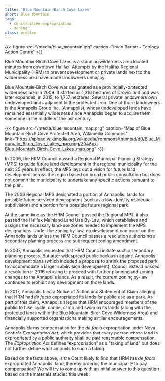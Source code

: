 ```yaml
---
title: 'Blue Mountain-Birch Cove Lakes'
short: Blue Mountain
tags:
  - constructive-expropriation
  - zoning
class: problem
---
```


{{< figure src="/media/blue_mountain.jpg" caption="Irwin Barrett - Ecology Action Centre" >}}

Blue Mountain-Birch Cove Lakes is a stunning wilderness area located minutes from downtown Halifax. Attempts by the Halifax Regional Municipality (HRM) to prevent development on private lands next to the wilderness area have made landowners unhappy. 

Blue Mountain-Birch Cove was designated as a provincially-protected wilderness area in 2009. It started as 1,316 hectares of Crown land and was later expanded, in 2015, to 1,767 hectares. Several private landowners own undeveloped lands adjacent to the protected area. One of those landowners is the Annapolis Group Inc. (Annapolis), whose undeveloped lands have remained essentially wilderness since Annapolis began to acquire them sometime in the middle of the last century. 

{{< figure src="/media/blue_mountain_map.png" caption="Map of Blue Mountain-Birch Cove Protected Area, Wikimedia Commons" link="https://upload.wikimedia.org/wikipedia/commons/thumb/d/d0/Blue_Mountain_Birch_Cove_Lakes_map.png/2048px-Blue_Mountain_Birch_Cove_Lakes_map.png" >}}

In 2006, the HRM Council passed a Regional Municipal Planning Strategy (MPS) to guide future land development in the regional municipality for the next 25 years. In effect, the MPS lays out a vision for future land development across the region based on broad public consultation but does not commit the municipality to undertake any specific actions pursuant to the plan. 

The 2006 Regional MPS designated a portion of Annapolis' lands for possible future serviced development (such as a low-density residential subdivision) and a portion for a possible future regional park. 

At the same time as the HRM Council passed the Regional MPS, it also passed the Halifax Mainland Land Use By-Law, which establishes and assigns the necessary land-use zones needed to implement the MPS designations. Under the zoning by-law, no development can occur on the Annapolis lands unless the HRM Council passes a resolution authorizing a secondary planning process and subsequent zoning amendment. 

In 2007, Annapolis requested that HRM Council initiate such a secondary planning process. But after widespread public backlash against Annapolis' development plans (which included a proposal to shrink the proposed park to accommodate a larger subdivision development), Council instead passed a resolution in 2016 refusing to proceed with further planning and zoning changes to the Annapolis lands. As a result, the current zoning by-law continues to prohibit any development on those lands.

In 2017, Annapolis filed a Notice of Action and Statement of Claim alleging that HRM had *de facto* expropriated its lands for public use as a park. As part of this claim, Annapolis alleges that HRM encouraged members of the public to hike, cycle, canoe, camp and swim on its lands (along with the protected lands within the Blue Mountain-Birch Cove Wilderness Area) and financially supported organizations making similar encouragements.

Annapolis claims compensation for the *de facto* expropriation under Nova Scotia's *Expropriation Act*, which provides that every person whose land is expropriated by a public authority shall be paid reasonable compensation. The *Expropriation Act* defines "expropriation" as a "taking of land" but does not further define what amounts to such a taking. 

Based on the facts above, is the Court likely to find that HRM has *de facto* expropriated Annapolis' land, thereby ordering the municipality to pay compensation? We will try to come up with an initial answer to this question based on the materials studied this week. 
